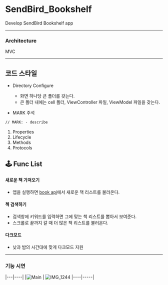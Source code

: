 # SendBird_Bookshelf
Develop SendBird Bookshelf app

------

### Architecture

MVC

------

## 코드 스타일

- Directory Configure

  - 화면 하나당 큰 폴더를 갖는다.
  - 큰 폴더 내에는 cell 폴더, ViewController 파일,  ViewModel 파일을 갖는다.

- MARK 주석

```markdown
// MARK: - describe
```

1. Properties
2. Lifecycle
3. Methods
4. Protocols

## 🕹 Func List
#### 새로운 책 가져오기
- 앱을 실행하면 [book api](https://api.itbook.store)에서 새로운 책 리스트를 불러온다.

#### 첵 검색하기
- 검색창에 키워드를 입력하면 그에 맞는 책 리스트를 뽑아서 보여준다.
- 스크롤로 끝까지 갈 때 더 많은 책 리스트를 불러온다.

#### 다크모드
- 낮과 밤의 시간대에 맞게 다크모드 지원

------
### 기능 시연
|---|----|
|![Main](https://user-images.githubusercontent.com/44191131/112639894-22774080-8e84-11eb-81b5-c52aef1c4a1a.PNG) | ![IMG_1244](https://user-images.githubusercontent.com/44191131/112639950-34f17a00-8e84-11eb-93f3-c8f1732681b4.PNG)
|----|-----|

